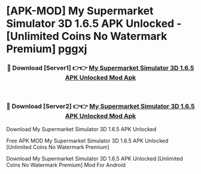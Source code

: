 # [APK-MOD] My Supermarket Simulator 3D 1.6.5 APK Unlocked - [Unlimited Coins No Watermark Premium] pggxj



<div align="center">
<h3>🔴 Download [Server1] 👉👉 <a href="https://momento.my/?title=My_Supermarket_Simulator_3D_1.6.5_APK_Unlocked">My Supermarket Simulator 3D 1.6.5 APK Unlocked Mod Apk</a></h3><br>

<h3>🔴 Download [Server2] 👉👉 <a href="https://momento.my/?title=My_Supermarket_Simulator_3D_1.6.5_APK_Unlocked">My Supermarket Simulator 3D 1.6.5 APK Unlocked Mod Apk</a></h3>
</div>



Download My Supermarket Simulator 3D 1.6.5 APK Unlocked 

Free APK MOD My Supermarket Simulator 3D 1.6.5 APK Unlocked [Unlimited Coins No Watermark Premium]

Download My Supermarket Simulator 3D 1.6.5 APK Unlocked [Unlimited Coins No Watermark Premium] Mod For Android
